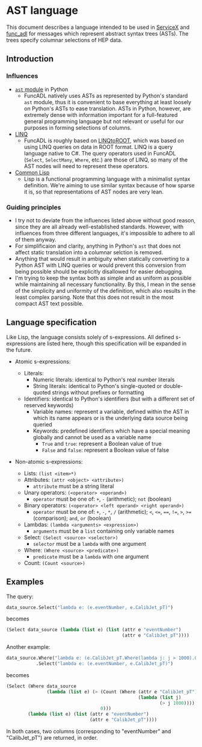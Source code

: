 # AST language

This document describes a language intended to be used in [ServiceX](https://github.com/ssl-hep/ServiceX) and [func_adl](https://github.com/iris-hep/func_adl) for messages which represent abstract syntax trees (ASTs). The trees specify columnar selections of HEP data.

## Introduction

### Influences

- [`ast` module](https://docs.python.org/3/library/ast.html) in Python
  - FuncADL natively uses ASTs as represented by Python's standard `ast` module, thus it is convenient to base everything at least loosely on Python's ASTs to ease translation. ASTs in Python, however, are extremely dense with information important for a full-featured general programming language but not relevant or useful for our purposes in forming selections of columns.
- [LINQ](https://docs.microsoft.com/en-us/dotnet/csharp/programming-guide/concepts/linq/)
  - FuncADL is roughly based on [LINQtoROOT](https://github.com/gordonwatts/LINQtoROOT), which was based on using LINQ queries on data in ROOT format. LINQ is a query language native to C#. The query operators used in FuncADL (`Select`, `SelectMany`, `Where`, etc.) are those of LINQ, so many of the AST nodes will need to represent these operators.
- [Common Lisp](https://common-lisp.net/)
  - Lisp is a functional programming language with a minimalist syntax definition. We're aiming to use similar syntax because of how sparse it is, so that representations of AST nodes are very lean.

### Guiding principles

- I try not to deviate from the influences listed above without good reason, since they are all already well-established standards. However, with influences from three different languages, it's impossible to adhere to all of them anyway.
- For simplificaion and clarity, anything in Python's `ast` that does not affect static translation into a columnar selction is removed.
- Anything that would result in ambiguity when statically converting to a Python AST with LINQ queries or would prevent this conversion from being possible should be explicitly disallowed for easier debugging.
- I'm trying to keep the syntax both as simple and as uniform as possible while maintaining all necessary functionality. By this, I mean in the sense of the simplicity and uniformity of the definition, which also results in the least complex parsing. Note that this does not result in the most compact AST text possible.

## Language specification

Like Lisp, the language consists solely of s-expressions. All defined s-expressions are listed here, though this specification will be expanded in the future.

- Atomic s-expressions:
  - Literals:
    - Numeric literals: identical to Python's real number literals
    - String literals: identical to Python's single-quoted or double-quoted strings without prefixes or formatting
  - Identifiers: identical to Python's identifiers (but with a different set of reserved keywords)
    - Variable names: represent a variable, defined within the AST in which its name appears or is the underlying data source being queried
    - Keywords: predefined identifiers which have a special meaning globally and cannot be used as a variable name
      - `True` and `true`: represent a Boolean value of true
      - `False` and `false`: represent a Boolean value of false

- Non-atomic s-expressions:
  - Lists: `(list <item>*)`
  - Attributes: `(attr <object> <attribute>)`
    - `attribute` must be a string literal
  - Unary operators: `(<operator> <operand>)`
    - `operator` must be one of: `+`, `-` (arithmetic); `not` (boolean)
  - Binary operators: `(<operator> <left operand> <right operand>)`
    - `operator` must be one of: `+`, `-`, `*`, `/` (arithmetic); `<`, `<=`, `==`, `!=`, `>`, `>=` (comparison); `and`, `or` (boolean)
  - Lambdas: `(lambda <arguments> <expression>)`
    - `arguments` must be a `list` containing only variable names
  - Select: `(Select <source> <selector>)`
    - `selector` must be a `lambda` with one argument
  - Where: `(Where <source> <predicate>)`
    - `predicate` must be a `lambda` with one argument
  - Count: `(Count <source>)`

## Examples

The query:

```python
data_source.Select("lambda e: (e.eventNumber, e.CalibJet_pT)")
```

becomes

```lisp
(Select data_source (lambda (list e) (list (attr e "eventNumber")
                                           (attr e "CalibJet_pT"))))
```

Another example:

```python
data_source.Where("lambda e: (e.CalibJet_pT.Where(lambda j: j > 1000).Count() > 0"))
           .Select("lambda e: (e.eventNumber, e.CalibJet_pT)")
```

becomes

```lisp
(Select (Where data_source
               (lambda (list e) (> (Count (Where (attr e "CalibJet_pT")
                                                 (lambda (list j)
                                                         (> j 1000))))
                                   0)))
        (lambda (list e) (list (attr e "eventNumber")
                               (attr e "CalibJet_pT"))))
```

In both cases, two columns (corresponding to "eventNumber" and "CalibJet_pT") are returned, in order.
